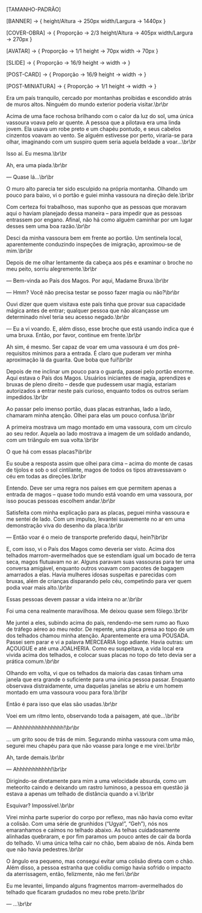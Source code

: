 [TAMANHO-PADRÃO]

 [BANNER] -> {
  height/Altura -> 250px
  width/Largura -> 1440px
 }

 [COVER-OBRA] -> {
  Proporção -> 2/3
  height/Altura -> 405px
  width/Largura -> 270px
 }

[AVATAR] -> {
  Proporção -> 1/1
  height -> 70px
  width -> 70px
}

[SLIDE] -> {
  Proporção -> 16/9
  height ->
  width ->
}

[POST-CARD] -> {
  Proporção -> 16/9
  height ->
  width ->
}

[POST-MINIATURA] -> {
  Proporção -> 1/1
  height ->
  width ->
}

  Era um país tranquilo, cercado por montanhas proibidas e escondido atrás de muros altos. Ninguém do mundo exterior poderia visitar.\br\br

  Acima de uma face rochosa brilhando com o calor da luz do sol, uma única vassoura voava pelo ar quente. A pessoa que a pilotava era uma linda jovem. Ela usava um robe preto e um chapéu pontudo, e seus cabelos cinzentos voavam ao vento. Se alguém estivesse por perto, viraria-se para olhar, imaginando com um suspiro quem seria aquela beldade a voar…\br\br
  
  Isso aí. Eu mesma.\br\br
  
  Ah, era uma piada.\br\br
  
  — Quase lá…\br\br
  
  O muro alto parecia ter sido esculpido na própria montanha. Olhando um pouco para baixo, vi o portão e guiei minha vassoura na direção dele.\br\br
  
  Com certeza foi trabalhoso, mas suponho que as pessoas que moravam aqui o haviam planejado dessa maneira – para impedir que as pessoas entrassem por engano. Afinal, não há como alguém caminhar por um lugar desses sem uma boa razão.\br\br
  
  Desci da minha vassoura bem em frente ao portão. Um sentinela local, aparentemente conduzindo inspeções de imigração, aproximou-se de mim.\br\br
  
  Depois de me olhar lentamente da cabeça aos pés e examinar o broche no meu peito, sorriu alegremente.\br\br
  
  — Bem-vinda ao País dos Magos. Por aqui, Madame Bruxa.\br\br
  
  — Hmm? Você não precisa testar se posso fazer magia ou não?\br\br
  
  Ouvi dizer que quem visitava este país tinha que provar sua capacidade mágica antes de entrar; qualquer pessoa que não alcançasse um determinado nível teria seu acesso negado.\br\br
  
  — Eu a vi voando. E, além disso, esse broche que está usando indica que é uma bruxa. Então, por favor, continue em frente.\br\br
  
  Ah sim, é mesmo. Ser capaz de voar em uma vassoura é um dos pré-requisitos mínimos para a entrada. É claro que puderam ver minha aproximação lá da guarita. Que boba que fui!\br\br
  
  Depois de me inclinar um pouco para o guarda, passei pelo portão enorme. Aqui estava o País dos Magos. Usuários iniciantes de magia, aprendizes e bruxas de pleno direito – desde que pudessem usar magia, estariam autorizados a entrar neste país curioso, enquanto todos os outros seriam impedidos.\br\br
  
  Ao passar pelo imenso portão, duas placas estranhas, lado a lado, chamaram minha atenção. Olhei para elas um pouco confusa.\br\br
  
  A primeira mostrava um mago montado em uma vassoura, com um círculo ao seu redor. Aquela ao lado mostrava a imagem de um soldado andando, com um triângulo em sua volta.\br\br
  
  O que há com essas placas?\br\br
  
  Eu soube a resposta assim que olhei para cima – acima do monte de casas de tijolos e sob o sol cintilante, magos de todos os tipos atravessavam o céu em todas as direções.\br\br
  
  Entendo. Deve ser uma regra nos países em que permitem apenas a entrada de magos – quase todo mundo está voando em uma vassoura, por isso poucas pessoas escolhem andar.\br\br
  
  Satisfeita com minha explicação para as placas, peguei minha vassoura e me sentei de lado. Com um impulso, levantei suavemente no ar em uma demonstração viva do desenho da placa.\br\br
  
  — Então voar é o meio de transporte preferido daqui, hein?\br\br
  
  E, com isso, vi o País dos Magos como deveria ser visto. Acima dos telhados marrom-avermelhados que se estendiam igual um bocado de terra seca, magos flutuavam no ar. Alguns paravam suas vassouras para ter uma conversa amigável, enquanto outros voavam com pacotes de bagagem amarrados a elas. Havia mulheres idosas suspeitas e parecidas com bruxas, além de crianças disparando pelo céu, competindo para ver quem podia voar mais alto.\br\br
  
  Essas pessoas devem passar a vida inteira no ar.\br\br
  
  Foi uma cena realmente maravilhosa. Me deixou quase sem fôlego.\br\br
  
  Me juntei a eles, subindo acima do país, rendendo-me sem rumo ao fluxo de tráfego aéreo ao meu redor. De repente, uma placa presa ao topo de um dos telhados chamou minha atenção. Aparentemente era uma POUSADA. Passei sem parar e vi a palavra MERCEARIA logo adiante. Havia outras: um AÇOUGUE e até uma JOALHERIA. Como eu suspeitava, a vida local era vivida acima dos telhados, e colocar suas placas no topo do teto devia ser a prática comum.\br\br
  
  Olhando em volta, vi que os telhados da maioria das casas tinham uma janela que era grande o suficiente para uma única pessoa passar. Enquanto observava distraidamente, uma daquelas janelas se abriu e um homem montado em uma vassoura voou para fora.\br\br
  
  Então é para isso que elas são usadas.\br\br
  
  Voei em um ritmo lento, observando toda a paisagem, até que…\br\br
  
  — Ahhhhhhhhhhhhhhh!\br\br
  
  … um grito soou de trás de mim. Segurando minha vassoura com uma mão, segurei meu chapéu para que não voasse para longe e me virei.\br\br
  
  Ah, tarde demais.\br\br
  
  — Ahhhhhhhhhhh!\br\br
 
  Dirigindo-se diretamente para mim a uma velocidade absurda, como um meteorito caindo e deixando um rastro luminoso, a pessoa em questão já estava a apenas um telhado de distância quando a vi.\br\br
  
  Esquivar? Impossível.\br\br
  
  Virei minha parte superior do corpo por reflexo, mas não havia como evitar a colisão. Com uma série de grunhidos (“Ugya!”, “Geh”), nós nos emaranhamos e caímos no telhado abaixo. As telhas cuidadosamente alinhadas quebraram, e por fim paramos um pouco antes de cair da borda do telhado. Vi uma única telha cair no chão, bem abaixo de nós. Ainda bem que não havia pedestres.\br\br
  
  O ângulo era pequeno, mas consegui evitar uma colisão direta com o chão. Além disso, a pessoa estranha que colidiu comigo havia sofrido o impacto da aterrissagem, então, felizmente, não me feri.\br\br
  
  Eu me levantei, limpando alguns fragmentos marrom-avermelhados do telhado que ficaram grudados no meu robe preto.\br\br
  
  — …\br\br